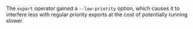 The `export` operator gained a `--low-priority` option, which causes it to
interfere less with regular priority exports at the cost of potentially running
slower.
